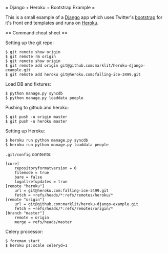 = Django + Heroku + Bootstrap Example =

This is a small example of a [Django](https://www.djangoproject.com/) app which uses Twitter's [bootstrap](http://twitter.github.com/bootstrap/) for it's front end templates and runs on [Heroku](http://www.heroku.com/).

== Command cheat sheet ==

Setting up the git repo:

    $ git remote show origin
    $ git remote rm origin
    $ git remote show origin
    $ git remote add origin git@github.com:marklit/heroku-django-example.git
    $ git remote add heroku git@heroku.com:falling-ice-3499.git

Load DB and fixtures:

    $ python manage.py syncdb
    $ python manage.py loaddata people

Pushing to github and heroku:

    $ git push -u origin master
    $ git push -u heroku master

Setting up Heroku:

    $ heroku run python manage.py syncdb
    $ heroku run python manage.py loaddata people

`.git/config` contents:

    [core]
    	repositoryformatversion = 0
    	filemode = true
    	bare = false
    	logallrefupdates = true
    [remote "heroku"]
    	url = git@heroku.com:falling-ice-3499.git
    	fetch = +refs/heads/*:refs/remotes/heroku/*
    [remote "origin"]
    	url = git@github.com:marklit/heroku-django-example.git
    	fetch = +refs/heads/*:refs/remotes/origin/*
    [branch "master"]
    	remote = origin
    	merge = refs/heads/master

Celery processor:

    $ foreman start
    $ heroku ps:scale celeryd=1